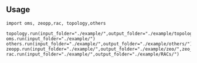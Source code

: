 ## Usage                                
                                   
```
import oms, zeopp,rac, topology,others

topology.run(input_folder="./example/",output_folder="./example/topology/")
oms.run(input_folder="./example/")
others.run(input_folder="./example/",output_folder="./example/others/")
zeopp.run(input_folder="./example/",output_folder="./example/zeo/",zeo_path="/mnt/d/zeo++-0.3/")
rac.run(input_folder="./example/",output_folder="./example/RACs/")
```


